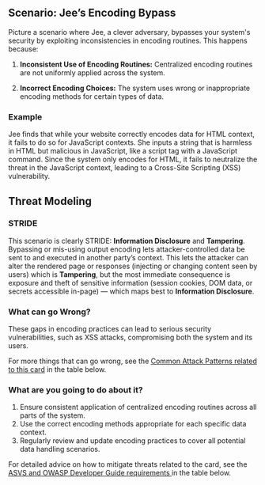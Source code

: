 ## Scenario: Jee’s Encoding Bypass

Picture a scenario where Jee, a clever adversary, bypasses your system's security by exploiting inconsistencies in encoding routines. This happens because:

1. **Inconsistent Use of Encoding Routines:** Centralized encoding routines are not uniformly applied across the system.

2. **Incorrect Encoding Choices:** The system uses wrong or inappropriate encoding methods for certain types of data.

### Example

Jee finds that while your website correctly encodes data for HTML context, it fails to do so for JavaScript contexts. She inputs a string that is harmless in HTML but malicious in JavaScript, like a script tag with a JavaScript command. Since the system only encodes for HTML, it fails to neutralize the threat in the JavaScript context, leading to a Cross-Site Scripting (XSS) vulnerability.

## Threat Modeling

### STRIDE

This scenario is clearly STRIDE: **Information Disclosure** and **Tampering**.
Bypassing or mis-using output encoding lets attacker-controlled data be sent to and executed in another party’s context. This lets the attacker can alter the rendered page or responses (injecting or changing content seen by users) which is **Tampering**, but the most immediate consequence is exposure and theft of sensitive information (session cookies, DOM data, or secrets accessible in-page) — which maps best to **Information Disclosure**.

### What can go Wrong?

These gaps in encoding practices can lead to serious security vulnerabilities, such as XSS attacks, compromising both the system and its users.

For more things that can go wrong, see the [Common Attack Patterns related to this card](#mapping 'Common Attack Patterns related to this card [internal]') in the table below.

### What are you going to do about it?

1. Ensure consistent application of centralized encoding routines across all parts of the system.
2. Use the correct encoding methods appropriate for each specific data context.
3. Regularly review and update encoding practices to cover all potential data handling scenarios.

For detailed advice on how to mitigate threats related to the card, see the [ASVS and OWASP Developer Guide requirements ](#mapping 'ASVS and OWASP Developer Guide requirements [internal]') in the table below.
